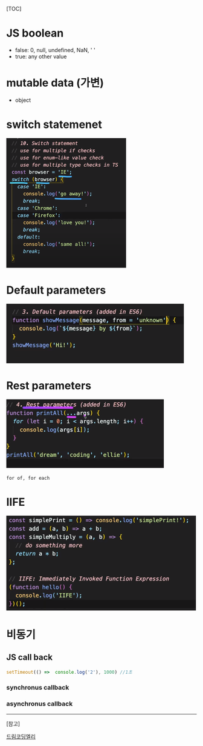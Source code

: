 [TOC]

# JS boolean

- false: 0, null, undefined, NaN, ' '
- true: any other value

# mutable data (가변)

- object

# switch statemenet

![image-20220807224038909](images/image-20220807224038909.png) 



# Default parameters

![image-20220807234148980](images/image-20220807234148980.png) 



 # Rest parameters

![image-20220807234222776](images/image-20220807234222776.png) 

`for of, for each`

# IIFE

![image-20220807234840506](images/image-20220807234840506.png) 



# 비동기

## JS call back

```js
setTimeout(() =>  console.log('2'), 1000) //1초
```

### synchronus callback

### asynchronus callback





---

[참고]

[드림코딩엘리](https://www.youtube.com/watch?v=YBjufjBaxHo&list=PLv2d7VI9OotTVOL4QmPfvJWPJvkmv6h-2&index=4)